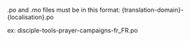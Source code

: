 .po and .mo files must be in this format:
{translation-domain}-{localisation}.po

ex:
disciple-tools-prayer-campaigns-fr_FR.po

